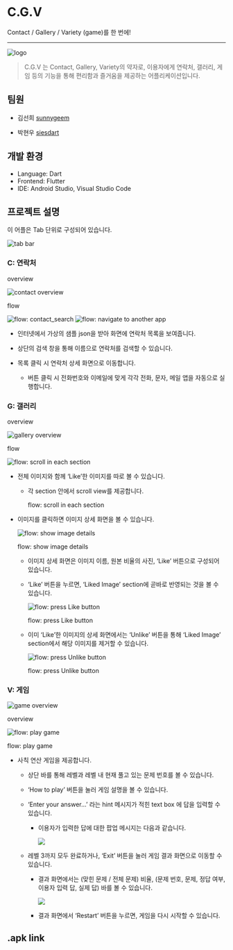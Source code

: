# C.G.V

Contact / Gallery / Variety (game)를 한 번에!

---

![logo](https://github.com/siesdart/madcamp-week1/assets/91830035/2a2d5a39-f0b5-46af-9bff-50df9dd7ada5)

> C.G.V 는 Contact, Gallery, Variety의 약자로, 이용자에게 연락처, 갤러리, 게임 등의 기능을 통해 편리함과 즐거움을 제공하는 어플리케이션입니다.
> 

## 팀원

- 김선희 [sunnygeem](https://github.com/sunnygeem)

- 박현우 [siesdart](https://github.com/siesdart)

## 개발 환경

- Language: Dart
- Frontend: Flutter
- IDE: Android Studio, Visual Studio Code

## 프로젝트 설명

이 어플은 Tab 단위로 구성되어 있습니다.

![tab bar](https://github.com/siesdart/madcamp-week1/assets/91830035/4ef75adc-337f-47f7-abaa-8f75d1286802)

### C: 연락처
overview

![contact overview](https://github.com/siesdart/madcamp-week1/assets/91830035/bed17ec9-027b-4458-83bb-62ba60883297)

flow
    
![flow: contact_search](https://github.com/siesdart/madcamp-week1/assets/91830035/b3a18445-2478-444b-a44a-669e123adc5d)
![flow: navigate to another app](https://github.com/siesdart/madcamp-week1/assets/91830035/8fe53027-647b-43a6-bc3a-117bd4890894)
       
- 인터넷에서 가상의 샘플 json을 받아 화면에 연락처 목록을 보여줍니다.
- 상단의 검색 창을 통해 이름으로 연락처를 검색할 수 있습니다.

- 목록 클릭 시 연락처 상세 화면으로 이동합니다.
    - 버튼 클릭 시 전화번호와 이메일에 맞게 각각 전화, 문자, 메일 앱을 자동으로 실행합니다.
        

### G: 갤러리
overview

![gallery overview](https://github.com/siesdart/madcamp-week1/assets/91830035/70e82132-86e0-46f5-9ff2-7aa3879416c7)

flow

![flow: scroll in each section](https://github.com/siesdart/madcamp-week1/assets/91830035/a1c16ea6-b513-49c5-88fc-e090da1d79be)

- 전체 이미지와 함께 ‘Like’한 이미지를 따로 볼 수 있습니다.
    - 각 section 안에서 scroll view를 제공합니다.
        
        
        
        flow: scroll in each section
        
- 이미지를 클릭하면 이미지 상세 화면을 볼 수 있습니다.
    
    ![flow: show image details](https://github.com/siesdart/madcamp-week1/assets/91830035/c0a9cd97-eacc-47fc-834c-4f3ef6e0a1d7)
    
    flow: show image details
    
    - 이미지 상세 화면은 이미지 이름, 원본 비율의 사진, ‘Like’ 버튼으로 구성되어 있습니다.
    - ‘Like’ 버튼을 누르면, ‘Liked Image’ section에 곧바로 반영되는 것을 볼 수 있습니다.
        
        ![flow: press Like button](https://github.com/siesdart/madcamp-week1/assets/91830035/d63a54f1-b16f-49d0-ad68-5807f169c57e)
        
        flow: press Like button
        
    - 이미 ‘Like’한 이미지의 상세 화면에서는 ‘Unlike’ 버튼을 통해 ‘Liked Image’ section에서 해당 이미지를 제거할 수 있습니다.
        
        ![flow: press Unlike button](https://github.com/siesdart/madcamp-week1/assets/91830035/02e48d92-f529-4637-99e6-44af31cea4da)
        
        flow: press Unlike button
        

### V: 게임

![game overview](https://github.com/siesdart/madcamp-week1/assets/91830035/4fc5b6e6-14bc-4f88-88f5-df4758d6a726)

overview

![flow: play game](https://github.com/siesdart/madcamp-week1/assets/91830035/e5699812-cf6b-4c6f-8259-75bc583fff45)

flow: play game

- 사칙 연산 게임을 제공합니다.
    - 상단 바를 통해 레벨과 레벨 내 현재 풀고 있는 문제 번호를 볼 수 있습니다.
    - ‘How to play’ 버튼을 눌러 게임 설명을 볼 수 있습니다.
    - ‘Enter your answer…’ 라는 hint 메시지가 적힌 text box 에 답을 입력할 수 있습니다.
        - 이용자가 입력한 답에 대한 팝업 메시지는 다음과 같습니다.
            
            ![](https://github.com/siesdart/madcamp-week1/assets/91830035/ad8940ba-c435-4830-8c38-49592ff89cbd)
            
    - 레벨 3까지 모두 완료하거나, ‘Exit’ 버튼을 눌러 게임 결과 화면으로 이동할 수 있습니다.
        - 결과 화면에서는 (맞힌 문제 / 전체 문제) 비율, (문제 번호, 문제, 정답 여부, 이용자 입력 답, 실제 답) 바를 볼 수 있습니다.
          
            ![](https://github.com/siesdart/madcamp-week1/assets/91830035/b1f51d65-d230-49fc-b6be-047dbd85ed36)
        
        - 결과 화면에서 ‘Restart’ 버튼을 누르면, 게임을 다시 시작할 수 있습니다.

## .apk link
